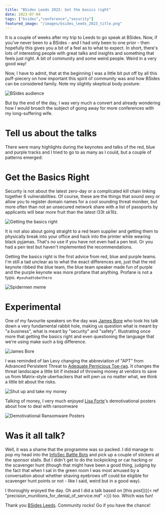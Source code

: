 ```yaml
---
title: "BSides Leeds 2023: Get the basics right"
date: 2023-07-04
tags: ["bsides","conference","security"]
featured_image: "/images/bsides_leeds_2023_title.png"
---
```


It is a couple of weeks after my trip to Leeds to go speak at BSides. Now, if you've never been to a BSides -
and I had only been to one prior - then hopefully this gives you a bit of a feel as to what to expect. In short,
there's lots of interesting people with great talks and insights and something that feels just right. A bit of
community and some weird people. Weird in a very good way!

Now, I have to admit, that at the beginning I was a little bit put off by all this puff-piecery on how important 
this spirit of community was and how BSides can be considered family. Note my slightly skeptical body posture:

![BSides audience](/images/bsides_leeds_2023_skeptic.png)

But by the end of the day, I was very much a convert and already wondering how I would broach the subject of going
away for more conferences with my long-suffering wife. 

# Tell us about the talks

There were many highlights during the keynotes and talks of the red, blue and purple tracks and I tried to go to as
many as I could, but a couple of patterns emerged:

# Get the Basics Right

Security is not about the latest zero-day or a complicated kill chain linking together 6 vulnerabilities. Of course,
these are the things that sound sexy or allow you to register domain names for a cool sounding threat moniker, but more often
than not an unsecured network share with a list of passports by applicants will bear more fruit than the latest
l33t sk1llz.

![Getting the basics right](/images/bsides_leeds_2023_basics.png)

It is not also about going straight to a red team supplier and getting them to physically break into your office and 
hack into the printer while wearing black pyjamas. That's no use if you have not even had a pen test. 
Or you had a pen test but haven't implemented the recommendations.

Getting the basics right is the first advice from red, blue and purple teams. I'm still a tad unclear as to what
the exact differences are, just that the red keynote ribbed the blue team, the blue team speaker made fun of purple
and the purple keynote was more profane that anything. Profane is not a typo. `#youhadtobethere`

![Spidermen meme](/images/bsides_leeds_2023_spidermen.png)

# Experimental

One of my favourite speakers on the day was [James Bore](https://twitter.com/coffee_fueled) who took his talk down
a very fundamental rabbit hole, making us question what is meant by "a business", what is meant by "security" and
"safety". Illustrating once more that getting the basics right and even questioning the language that we're using
make such a big difference.

![James Bore](/images/bsides_leeds_2023_james_bore.png)

I was reminded of Ian Levy changing the abbreviation of "APT" from Advanced Persistent Threat to 
[Adequate Pernicious Toe-rag](https://www.theregister.com/2017/02/03/security_threat_solutions/). It changes the
threat landscape a little bit if instead of throwing money at vendors to save us from Matrix-style uberhackers that
will pwn us no matter what, we think a little bit about the risks.

![Shut up and take my money](/images/bsides_leeds_2023_shut_up_and_take_my_money.jpg)

Talking of money, I very much enjoyed [Lisa Forte](https://twitter.com/lisaforteuk)'s demotivational posters about
how to deal with ransomware

![Demotivational Ransomware Posters](/images/bsides_leeds_2023_paying_ransomware.png)

# Was it all talk?

Well, it was a shame that the programme was so packed. I did manage to pop my head into the 
[InfoSec Battle Bots](https://www.infosecbattlebots.com) and pick up a couple of stickers at the sponsor stalls.
But I didn't get to do the lockpicking or car hacking or the scavenger hunt (though that might have been a good thing,
judging by the fact that when I sat in the green room I was most amused by a conversation about whether shaving 
eyebrows off could be eligible for scavenger hunt points or not - like I said, weird but in a good way). 

I thoroughly enjoyed the day. Oh and I did a talk based on [this post]({{< ref "precision_munitions_for_denial_of_service.md" >}}) too. Which was fun!

Thank you [BSides Leeds](https://bsidesleeds.com/meet-the-team/). Community rocks! Go if you have the chance!
